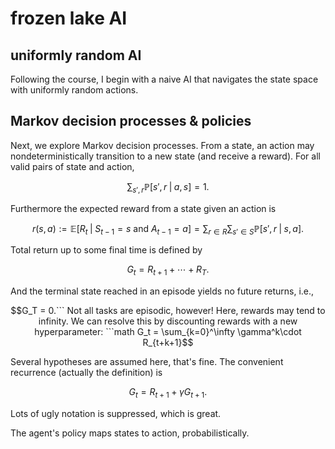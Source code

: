 # frozen lake AI

## uniformly random AI

Following the course, I begin with a naive AI that navigates the state space with uniformly random actions.  

## Markov decision processes & policies

Next, we explore Markov decision processes.  From a state, an action may nondeterministically transition to a new state (and receive a reward).  For all valid pairs of state and action,

```math
    \sum_{s', r}\mathbb{P}[s', r\; | \; a, s] = 1.  
```

Furthermore the expected reward from a state given an action is

```math
    r(s, a) := \mathbb{E}[R_t \; | \; S_{t-1} = s\text{ and } A_{t-1} = a]
    = \sum_{r\in R}\sum_{s'\in S}\mathbb{P}[s', r\; | \; s, a].  
```

Total return up to some final time is defined by

```math
    G_t = R_{t+1} + \cdots + R_T.  
```

And the terminal state reached in an episode yields no future returns, i.e.,

```math
G_T = 0.```

Not all tasks are episodic, however!  Here, rewards may tend to infinity.  We can resolve this by discounting rewards with a new hyperparameter: 

```math
    G_t = \sum_{k=0}^\infty \gamma^k\cdot R_{t+k+1}
```

Several hypotheses are assumed here, that's fine.  The convenient recurrence (actually the definition) is

```math
    G_t = R_{t+1} + \gamma G_{t+1}.  
```

Lots of ugly notation is suppressed, which is great.  

The agent's policy maps states to action, probabilistically.
